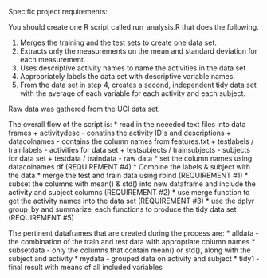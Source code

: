Specific project requirements:

You should create one R script called run_analysis.R that does the following. 
1.  Merges the training and the test sets to create one data set.
2.  Extracts only the measurements on the mean and standard deviation for each measurement. 
3.  Uses descriptive activity names to name the activities in the data set
4.  Appropriately labels the data set with descriptive variable names. 
5.  From the data set in step 4, creates a second, independent tidy data set with the average of each variable for each activity and each subject.

Raw data was gathered from the UCI data set. 

The overall flow of the script is:
	* read in the neeeded text files into data frames
		+ activitydesc - conatins the activity ID's and descriptions
		+ datacolnames - contains the column names from features.txt
		+ testlabels / trainlabels - activities for data set
		+ testsubjects / trainsubjects - subjects for data set
		+ testdata / traindata - raw data
	* set the column names using datacolnames df (REQUIREMENT #4)
	* Combine the labels & subject with the data
	* merge the test and train data using rbind (REQUIREMENT #1)
	* subset the columns with mean() & std() into new dataframe and include the activity and subject columns (REQUIREMENT #2)
	* use merge function to get the activity names into the data set (REQUIREMENT #3)
	* use the dplyr group_by and summarize_each functions to produce the tidy data set (REQUIREMENT #5)

The pertinent dataframes that are created during the process are:
	* alldata - the combination of the train and test data with appropriate column names
	* subsetdata - only the columns that contain mean() or std(), along with the subject and activity
	* mydata - grouped data on activity and subject
	* tidy1 - final result with means of all included variables
